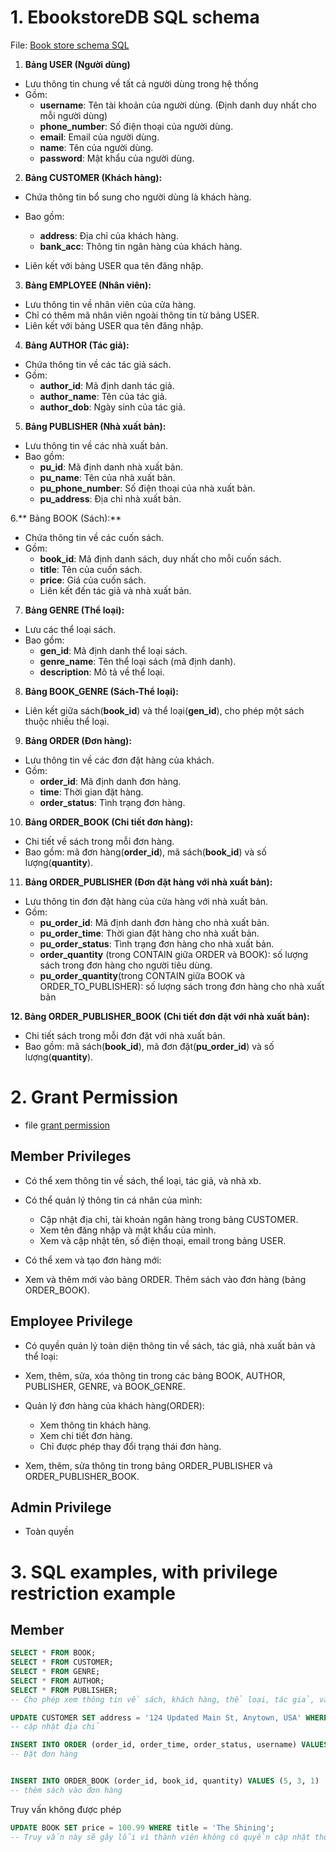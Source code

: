 # 1. EbookstoreDB SQL schema 
File: [Book store schema SQL](./BookstoreDB_SQL.sql)

1. **Bảng USER (Người dùng)**
- Lưu thông tin chung về tất cả người dùng trong hệ thống
- Gồm:
    - **username**: Tên tài khoản của người dùng. (Định danh duy nhất cho mỗi người dùng)
    - **phone_number**: Số điện thoại của người dùng.
    - **email**: Email của người dùng.
    - **name**: Tên của người dùng.
    - **password**: Mật khẩu của người dùng.

2. **Bảng CUSTOMER (Khách hàng):**

- Chứa thông tin bổ sung cho người dùng là khách hàng.
- Bao gồm: 
    - **address**: Địa chỉ của khách hàng.
    - **bank_acc**: Thông tin ngân hàng của khách hàng.

- Liên kết với bảng USER qua tên đăng nhập.


3. **Bảng EMPLOYEE (Nhân viên):**

- Lưu thông tin về nhân viên của cửa hàng.
- Chỉ có thêm mã nhân viên ngoài thông tin từ bảng USER.
- Liên kết với bảng USER qua tên đăng nhập.


4. **Bảng AUTHOR (Tác giả):**

- Chứa thông tin về các tác giả sách.
- Gồm:  
    - **author_id**: Mã định danh tác giả.
    - **author_name**: Tên của tác giả.
    - **author_dob**: Ngày sinh của tác giả.



5. **Bảng PUBLISHER (Nhà xuất bản):**

- Lưu thông tin về các nhà xuất bản.
- Bao gồm: 
    - **pu_id**: Mã định danh nhà xuất bản.
    - **pu_name**: Tên của nhà xuất bản.
    - **pu_phone_number**: Số điện thoại của nhà xuất bản.
    - **pu_address**: Địa chỉ nhà xuất bản.


6.** Bảng BOOK (Sách):**

- Chứa thông tin về các cuốn sách.
- Gồm: 
    - **book_id**: Mã định danh sách, duy nhất cho mỗi cuốn sách.
    - **title**: Tên của cuốn sách.
    - **price**: Giá của cuốn sách.
    - Liên kết đến tác giả và nhà xuất bản.


7. **Bảng GENRE (Thể loại):**

- Lưu các thể loại sách.
- Bao gồm: 
    - **gen_id**: Mã định danh thể loại sách.
    - **genre_name**: Tên thể loại sách (mã định danh).
    - **description**: Mô tả về thể loại.


8. **Bảng BOOK_GENRE (Sách-Thể loại):**

- Liên kết giữa sách(**book_id**) và thể loại(**gen_id**), cho phép một sách thuộc nhiều thể loại.


9. **Bảng ORDER (Đơn hàng):**

- Lưu thông tin về các đơn đặt hàng của khách.
- Gồm:
    - **order_id**: Mã định danh đơn hàng.
    - **time**: Thời gian đặt hàng.
    - **order_status**: Tình trạng đơn hàng.


10. **Bảng ORDER_BOOK (Chi tiết đơn hàng):**

- Chi tiết về sách trong mỗi đơn hàng.
- Bao gồm: mã đơn hàng(**order_id**), mã sách(**book_id**) và số lượng(**quantity**).


11. **Bảng ORDER_PUBLISHER (Đơn đặt hàng với nhà xuất bản):**

- Lưu thông tin đơn đặt hàng của cửa hàng với nhà xuất bản.
- Gồm:
    - **pu_order_id**: Mã định danh đơn hàng cho nhà xuất bản.
    - **pu_order_time**: Thời gian đặt hàng cho nhà xuất bản.
    - **pu_order_status**: Tình trạng đơn hàng cho nhà xuất bản.
    - **order_quantity** (trong CONTAIN giữa ORDER và BOOK): số lượng sách trong đơn hàng cho người tiêu dùng.
    - **pu_order_quantity**(trong CONTAIN giữa BOOK và ORDER_TO_PUBLISHER): số lượng sách trong đơn hàng cho nhà xuất bản



**12. Bảng ORDER_PUBLISHER_BOOK (Chi tiết đơn đặt với nhà xuất bản):**

- Chi tiết sách trong mỗi đơn đặt với nhà xuất bản.
- Bao gồm: mã sách(**book_id**), mã đơn đặt(**pu_order_id**) và số lượng(**quantity**).

# 2. Grant Permission
- file [grant permission](./grant_permission_sql.sql)

## Member Privileges
- Có thể xem thông tin về sách, thể loại, tác giả, và nhà xb.

- Có thể quản lý thông tin cá nhân của mình:

    - Cập nhật địa chỉ, tài khoản ngân hàng trong bảng CUSTOMER.
    - Xem tên đăng nhập và mật khẩu của mình.
    - Xem và cập nhật tên, số điện thoại, email trong bảng USER.


- Có thể xem và tạo đơn hàng mới:

- Xem và thêm mới vào bảng ORDER.
Thêm sách vào đơn hàng (bảng ORDER_BOOK).


## Employee Privilege


- Có quyền quản lý toàn diện thông tin về sách, tác giả, nhà xuất bản và thể loại:

- Xem, thêm, sửa, xóa thông tin trong các bảng BOOK, AUTHOR, PUBLISHER, GENRE, và BOOK_GENRE.


- Quản lý đơn hàng của khách hàng(ORDER):

    - Xem thông tin khách hàng.
    - Xem chi tiết đơn hàng.
    - Chỉ được phép thay đổi trạng thái đơn hàng.


- Xem, thêm, sửa thông tin trong bảng ORDER_PUBLISHER và ORDER_PUBLISHER_BOOK.

## Admin Privilege
- Toàn quyền


# 3. SQL examples, with privilege restriction example

## Member
```sql
SELECT * FROM BOOK;
SELECT * FROM CUSTOMER;
SELECT * FROM GENRE;
SELECT * FROM AUTHOR;
SELECT * FROM PUBLISHER;
-- Cho phép xem thông tin về sách, khách hàng, thể loại, tác giả, và nhà xuất bản
```

```sql
UPDATE CUSTOMER SET address = '124 Updated Main St, Anytown, USA' WHERE username = 'johnDoe'
-- cập nhật địa chỉ
```

```sql
INSERT INTO ORDER (order_id, order_time, order_status, username) VALUES (5, NOW(), 'Pending', 'johnDoe');
-- Đặt đơn hàng


INSERT INTO ORDER_BOOK (order_id, book_id, quantity) VALUES (5, 3, 1)
-- thêm sách vào đơn hàng
```

Truy vấn không được phép
```sql
UPDATE BOOK SET price = 100.99 WHERE title = 'The Shining';
-- Truy vấn này sẽ gây lỗi vì thành viên không có quyền cập nhật thông tin sách.
```

